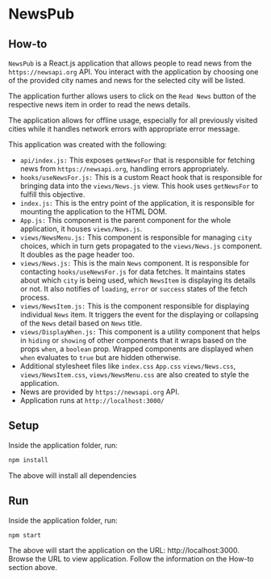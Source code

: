 # NewsPub

## How-to

`NewsPub` is a React.js application that allows people to read news from the `https://newsapi.org` API. You interact with the application by choosing one of the provided city names and news for the selected city will be listed.

The application further allows users to click on the `Read News` button of the respective news item in order to read the news details.

The application allows for offline usage, especially for all previously visited cities while it handles network errors with appropriate error message.

This application was created with the following:

- `api/index.js:` This exposes `getNewsFor` that is responsible for fetching news
  from `https://newsapi.org`, handling errors appropriately.
- `hooks/useNewsFor.js:` This is a custom React hook that is responsible for bringing data into the `views/News.js` view. This hook uses `getNewsFor` to fulfill this objective.
- `index.js:` This is the entry point of the application, it is responsible for mounting the application to the HTML DOM.
- `App.js:` This component is the parent component for the whole application, it houses `views/News.js`.
- `views/NewsMenu.js:` This component is responsible for managing `city` choices, which in turn gets propagated to the `views/News.js` component. It doubles as the page header too.
- `views/News.js:` This is the main `News` component. It is responsible for contacting `hooks/useNewsFor.js` for data fetches. It maintains states about which `city` is being used, which `NewsItem` is displaying its details or not. It also notifies of `loading`, `error` or `success` states of the fetch process.
- `views/NewsItem.js:` This is the component responsible for displaying individual `News` item. It triggers the event for the displaying or collapsing of the `News` detail based on `News` title.
- `views/DisplayWhen.js:` This component is a utility component that helps in `hiding` or `showing` of other components that it wraps based on the props `when`, a `boolean` prop. Wrapped components are displayed when `when` evaluates to `true` but are hidden otherwise.
- Additional stylesheet files like `index.css` `App.css` `views/News.css`, `views/NewsItem.css`, `views/NewsMenu.css` are also created to style the application.
- News are provided by `https://newsapi.org` API.
- Application runs at `http://localhost:3000/`

## Setup

Inside the application folder, run:

```bash
npm install
```

The above will install all dependencies

## Run

Inside the application folder, run:

```bash
npm start
```

The above will start the application on the URL: http://localhost:3000. Browse the URL to view application. Follow the information on the How-to section above.

